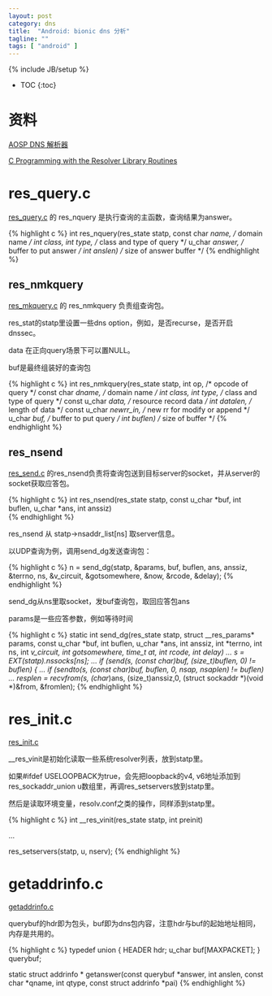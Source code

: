 ```yaml
---
layout: post
category: dns
title:  "Android: bionic dns 分析"
tagline: ""
tags: [ "android" ] 
---
```

{% include JB/setup %}

* TOC
{:toc}

# 资料

[AOSP DNS 解析器](https://source.android.com/devices/architecture/modular-system/dns-resolver)

[C Programming with the Resolver Library Routines](http://web.deu.edu.tr/doc/oreily/networking/dnsbind/ch14_02.htm)

# res_query.c 

[res_query.c](https://android.googlesource.com/platform/bionic/+/master/libc/dns/resolv/res_query.c)
的 res_nquery 是执行查询的主函数，查询结果为answer。

{% highlight c %}
int
res_nquery(res_state statp,
	   const char *name,	/* domain name */
	   int class, int type,	/* class and type of query */
	   u_char *answer,	/* buffer to put answer */
	   int anslen)		/* size of answer buffer */
{% endhighlight %}

## res_nmkquery

[res_mkquery.c](https://android.googlesource.com/platform/bionic/+/master/libc/dns/resolv/res_mkquery.c)
的 res_nmkquery 负责组查询包。

res_stat的statp里设置一些dns option，例如，是否recurse，是否开启dnssec。

data 在正向query场景下可以置NULL。

buf是最终组装好的查询包

{% highlight c %}
int
res_nmkquery(res_state statp,
	     int op,			/* opcode of query */
	     const char *dname,		/* domain name */
	     int class, int type,	/* class and type of query */
	     const u_char *data,	/* resource record data */
	     int datalen,		/* length of data */
	     const u_char *newrr_in,	/* new rr for modify or append */
	     u_char *buf,		/* buffer to put query */
	     int buflen)		/* size of buffer */
{% endhighlight %}

## res_nsend

[res_send.c](https://android.googlesource.com/platform/bionic/+/master/libc/dns/resolv/res_send.c) 的res_nsend负责将查询包送到目标server的socket，并从server的socket获取应答包。

{% highlight c %}
int
res_nsend(res_state statp,
	  const u_char *buf, int buflen, u_char *ans, int anssiz)  
{% endhighlight %}

res_nsend 从 statp->nsaddr_list[ns] 取server信息。

以UDP查询为例，调用send_dg发送查询包：

{% highlight c %}
n = send_dg(statp, &params, buf, buflen, ans, anssiz, &terrno,
				    ns, &v_circuit, &gotsomewhere, &now, &rcode, &delay);
{% endhighlight %}

send_dg从ns里取socket，发buf查询包，取回应答包ans

params是一些应答参数，例如等待时间

{% highlight c %}
static int
send_dg(res_state statp, struct __res_params* params,
	const u_char *buf, int buflen, u_char *ans, int anssiz,
	int *terrno, int ns, int *v_circuit, int *gotsomewhere,
	time_t *at, int *rcode, int* delay)
...
	s = EXT(statp).nssocks[ns];
...
	if (send(s, (const char*)buf, (size_t)buflen, 0) != buflen) {
...
	if (sendto(s, (const char*)buf, buflen, 0, nsap, nsaplen) != buflen)
...
resplen = recvfrom(s, (char*)ans, (size_t)anssiz,0,
			   (struct sockaddr *)(void *)&from, &fromlen);
{% endhighlight %}


# res_init.c 

[res_init.c](https://android.googlesource.com/platform/bionic/+/master/libc/dns/resolv/res_init.c)

__res_vinit是初始化读取一些系统resolver列表，放到statp里。

如果#ifdef USELOOPBACK为true，会先把loopback的v4, v6地址添加到res_sockaddr_union u数组里，再调res_setservers放到statp里。

然后是读取环境变量，resolv.conf之类的操作，同样添到statp里。

{% highlight c %}
int
__res_vinit(res_state statp, int preinit)

...

res_setservers(statp, u, nserv);
{% endhighlight %}

# getaddrinfo.c 

[getaddrinfo.c](https://android.googlesource.com/platform/bionic/+/master/libc/dns/net/getaddrinfo.c)

querybuf的hdr即为包头，buf即为dns包内容，注意hdr与buf的起始地址相同，内存是共用的。

{% highlight c %}
typedef union {
	HEADER hdr;
	u_char buf[MAXPACKET];
} querybuf;

static struct addrinfo *
getanswer(const querybuf *answer, int anslen, const char *qname, int qtype, const struct addrinfo *pai)
{% endhighlight %}
